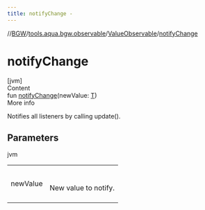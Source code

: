 ```yaml
---
title: notifyChange -
---
```

//[BGW](../../../index.md)/[tools.aqua.bgw.observable](../index.md)/[ValueObservable](index.md)/[notifyChange](notify-change.md)



# notifyChange  
[jvm]  
Content  
fun [notifyChange](notify-change.md)(newValue: [T](index.md))  
More info  


Notifies all listeners by calling update().



## Parameters  
  
jvm  
  
| | |
|---|---|
| <a name="tools.aqua.bgw.observable/ValueObservable/notifyChange/#TypeParam(bounds=[kotlin.Any?])/PointingToDeclaration/"></a>newValue| <a name="tools.aqua.bgw.observable/ValueObservable/notifyChange/#TypeParam(bounds=[kotlin.Any?])/PointingToDeclaration/"></a><br><br>New value to notify.<br><br>|
  
  



